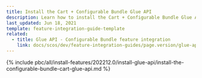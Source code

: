 ```yaml
---
title: Install the Cart + Configurable Bundle Glue API
description: Learn how to install the Cart + Configurable Bundle Glue API in a Spryker project.
last_updated: Jun 18, 2021
template: feature-integration-guide-template
related:
  - title: Glue API - Configurable Bundle feature integration
    link: docs/scos/dev/feature-integration-guides/page.version/glue-api/glue-api-configurable-bundle-feature-integration.html
---
```


{% include pbc/all/install-features/202212.0/install-glue-api/install-the-configurable-bundle-cart-glue-api.md %} <!-- To edit, see /_includes/pbc/all/install-features/202212.0/install-glue-api/install-the-configurable-bundle-cart-glue-api.md -->

